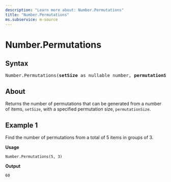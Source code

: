 ```yaml
---
description: "Learn more about: Number.Permutations"
title: "Number.Permutations"
ms.subservice: m-source
---
```

# Number.Permutations

## Syntax

<pre>
Number.Permutations(<b>setSize</b> as nullable number, <b>permutationSize</b> as nullable number) as nullable number
</pre>
  
## About

Returns the number of permutations that can be generated from a number of items, `setSize`, with a specified permutation size, `permutationSize`.

## Example 1

Find the number of permutations from a total of 5 items in groups of 3.

**Usage**

```powerquery-m
Number.Permutations(5, 3)
```

**Output**

`60`
